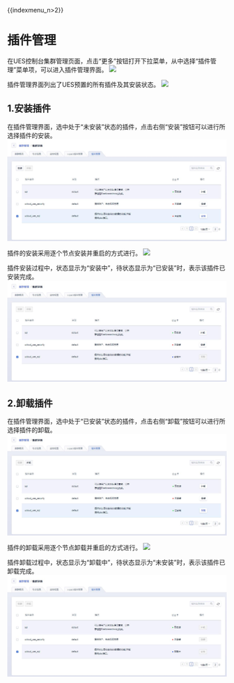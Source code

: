 {{indexmenu_n>2}}

# 插件管理

在UES控制台集群管理页面，点击“更多”按钮打开下拉菜单，从中选择“插件管理”菜单项，可以进入插件管理界面。
![](/images/plugins/01-插件管理功能入口.jpg)

插件管理界面列出了UES预置的所有插件及其安装状态。 ![](/analysis/ues/plugins/02-插件管理界面.jpg)

## 1.安装插件

在插件管理界面，选中处于“未安装”状态的插件，点击右侧“安装”按钮可以进行所选择插件的安装。
![](/images/plugins/03-插件安装.jpg)

插件的安装采用逐个节点安装并重启的方式进行。 ![](/analysis/ues/plugins/04-插件安装-提示信息.jpg)

插件安装过程中，状态显示为“安装中”，待状态显示为“已安装”时，表示该插件已安装完成。
![](/images/plugins/05-插件安装-安装中.jpg)

## 2.卸载插件

在插件管理界面，选中处于“已安装”状态的插件，点击右侧“卸载”按钮可以进行所选择插件的卸载。
![](/images/plugins/06-插件卸载.jpg)

插件的卸载采用逐个节点卸载并重启的方式进行。 ![](/analysis/ues/plugins/07-插件卸载-提示信息.jpg)

插件卸载过程中，状态显示为“卸载中”，待状态显示为“未安装”时，表示该插件已卸载完成。
![](/images/plugins/08-插件卸载-卸载中.jpg)
